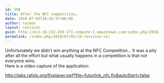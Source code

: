 ```yaml
---
id: 598
title: After the NFC competition…
date: 2018-07-05T18:43:57+00:00
author: raimon
layout: revision
guid: http://ec2-18-232-250-173.compute-1.amazonaws.com/index.php/2018/07/05/19-revision-v1/
permalink: /index.php/2018/07/05/19-revision-v1/
---
```

Unfortunately we didn’t win anything at the NFC Competition… It was a pity after all the effort but what usually happens in a competition is that not everyone wins.  
Here is a video capture of the application:

<http://labs.rafols.org/flvplayer.swf?file=futurlink_nfc.flv&autoStart=false>
